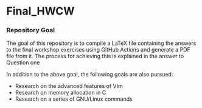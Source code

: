 # Final_HWCW

### Repository Goal

The goal of this repository is to compile a LaTeX file containing the answers to the final workshop exercises using GitHub Actions and generate a PDF file from it. The process for achieving this is explained in the answer to Question one

In addition to the above goal, the following goals are also pursued:
* Research on the advanced features of VIm
* Research on memory allocation in C
* Research on a series of GNU/Linux commands